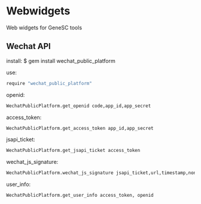 # Webwidgets
Web widgets for GeneSC tools

## Wechat API 

install:
$ gem install wechat_public_platform

use:
```Bash
require "wechat_public_platform"
```

openid:
```Bash
WechatPublicPlatform.get_openid code,app_id,app_secret
```

access_token:
```Bash
WechatPublicPlatform.get_access_token app_id,app_secret
```

jsapi_ticket:
```Bash
WechatPublicPlatform.get_jsapi_ticket access_token
```

wechat_js_signature:
```Bash
WechatPublicPlatform.wechat_js_signature jsapi_ticket,url,timestamp,noncestr
```

user_info:
```Bash
WechatPublicPlatform.get_user_info access_token, openid
```

